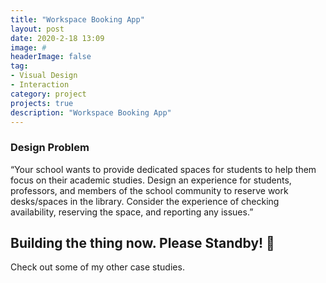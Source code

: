 ```yaml
---
title: "Workspace Booking App"
layout: post
date: 2020-2-18 13:09
image: #
headerImage: false
tag:
- Visual Design
- Interaction
category: project
projects: true
description: "Workspace Booking App"
---
```


### Design Problem

“Your school wants to provide dedicated spaces for students to help them focus on their academic studies. Design an experience for students, professors, and members of the school community to reserve work desks/spaces in the library. Consider the experience of checking availability, reserving the space, and reporting any issues.”

Building the thing now. Please Standby! 🙏
---

Check out some of my other <span class="evidence"><a href="https://nicholasgiles.com/projects/" style="text-decoration: none">case studies</a></span>.

